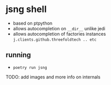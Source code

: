# jsng shell

- based on ptpython
- allows autocompletion on `__dir__` unlike jedi
- allows autocompletion of factories instances `j.clients.github.threefoldtech .. etc`

## running
- `poetry run jsng`

TODO: add images and more info on internals